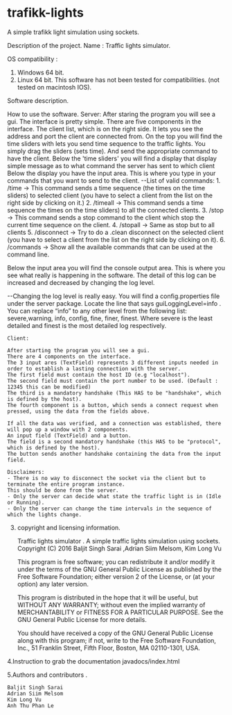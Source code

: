 # trafikk-lights
A simple trafikk light simulation using sockets.

Description of the project. 
Name : Traffic lights simulator.

OS compatibility : 
1. Windows 64 bit. 
2. Linux 64 bit.
       This software has not been tested for compatibilities. (not tested on macintosh IOS).


Software description.

How to use the software.
	Server:
	After staring the program you will see a gui.
	The interface is pretty simple. There are five components in the interface.
The client list, which is on the right side. It lets you see the address and port the client are connected from.
On the top you will find the time sliders with lets you send time sequence to the traffic lights. You simply drag the sliders (sets time). And send the appropriate command to have the client.
Below the 'time sliders' you will find a display that display simple message as to what command the server has sent to which client
Below the display you have the input area. This is where you type in your commands that you want to send to the client.
--List of valid commands:
		1. /time → This command sends a time sequence (the times on the time sliders) to selected client (you have to select a client from the list on the right side by clicking on it.)
		2. /timeall → This command sends a time sequence the times on the time sliders)  to all the connected clients.
		3. /stop → This command sends a stop command to the client which stop the current time sequence on the client. 
		4. /stopall → Same as stop but to all clients
		5. /disconnect → Try to do a .clean disconnect on the selected client (you have to select a client from the list on the right side by clicking on it).
        6. /commands → Show all the available commands that can be used at the command line.


Below the input area you will find the console output area. This is where you see what really is happening in the software. The detail of this log can be increased and decreased by changing the log level. 

--Changing the log level is really easy. You will find a config.properties file under the server package. Locate the line that says  guiLoggingLevel=info . You can replace “info” to any other level from the following list: severe,warning, info, config, fine, finer, finest. Where severe is the least detailed and finest is the most detailed log respectively. 



	Client:

	After starting the program you will see a gui.
	There are 4 components on the interface.
	The 3 input ares (TextField) represents 3 different inputs needed in order to establish a lasting connection with the server.
	The first field must contain the host ID (e.g "localhost").
	The second field must contain the port number to be used. (Default : 12345 this can be modified)
	The third is a mandatory handshake (This HAS to be "handshake", which is defined by the host).
	The fourth component is a button, which sends a connect request when pressed, using the data from the fields above.

	If all the data was verified, and a connection was established, there will pop up a window with 2 components.
	An input field (TextField) and a button.
	The field is a second mandatory handshake (this HAS to be "protocol", which is defined by the host).
	The button sends another handshake containing the data from the input field.

	Disclaimers:
	- There is no way to disconnect the socket via the client but to terminate the entire program instance.
	This should be done from the server.
	- Only the server can decide what state the traffic light is in (Idle or Running).
	- Only the server can change the time intervals in the sequence of which the lights change.



3. copyright and licensing information.


    Traffic lights simulator . A simple traffic lights simulation using sockets.
    Copyright (C) 2016 Baljit Singh Sarai ,Adrian Siim Melsom, Kim Long Vu

    This program is free software; you can redistribute it and/or
    modify it under the terms of the GNU General Public License
    as published by the Free Software Foundation; either version 2
    of the License, or (at your option) any later version.

    This program is distributed in the hope that it will be useful,
    but WITHOUT ANY WARRANTY; without even the implied warranty of
    MERCHANTABILITY or FITNESS FOR A PARTICULAR PURPOSE.  See the
    GNU General Public License for more details.

    You should have received a copy of the GNU General Public License
    along with this program; if not, write to the Free Software
    Foundation, Inc., 51 Franklin Street, Fifth Floor, Boston, MA  02110-1301, USA.


4.Instruction to grab the documentation
    javadocs/index.html 

5.Authors and contributors .
    
    Baljit Singh Sarai
    Adrian Siim Melsom
    Kim Long Vu
    Anh Thu Phan Le
